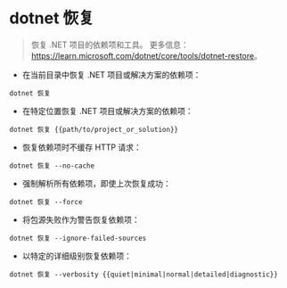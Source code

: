 # dotnet 恢复

> 恢复 .NET 项目的依赖项和工具。
> 更多信息：<https://learn.microsoft.com/dotnet/core/tools/dotnet-restore>。

- 在当前目录中恢复 .NET 项目或解决方案的依赖项：

`dotnet 恢复`

- 在特定位置恢复 .NET 项目或解决方案的依赖项：

`dotnet 恢复 {{path/to/project_or_solution}}`

- 恢复依赖项时不缓存 HTTP 请求：

`dotnet 恢复 --no-cache`

- 强制解析所有依赖项，即使上次恢复成功：

`dotnet 恢复 --force`

- 将包源失败作为警告恢复依赖项：

`dotnet 恢复 --ignore-failed-sources`

- 以特定的详细级别恢复依赖项：

`dotnet 恢复 --verbosity {{quiet|minimal|normal|detailed|diagnostic}}`